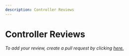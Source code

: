 ```yaml
---
description: Controller Reviews
---
```


# Controller Reviews

_To add your review, create a pull request by clicking [here.](https://github.com/Provenance-Emu/wiki/blob/master/info/controllers-and-controls/controllers/controller-reviews.md)_
